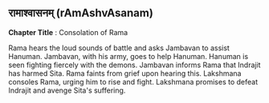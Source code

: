 ## रामाश्वासनम् (rAmAshvAsanam)
**Chapter Title** : Consolation of Rama

Rama hears the loud sounds of battle and asks Jambavan to assist Hanuman. Jambavan, with his army, goes to help Hanuman. Hanuman is seen fighting fiercely with the demons. Jambavan informs Rama that Indrajit has harmed Sita. Rama faints from grief upon hearing this. Lakshmana consoles Rama, urging him to rise and fight. Lakshmana promises to defeat Indrajit and avenge Sita's suffering.